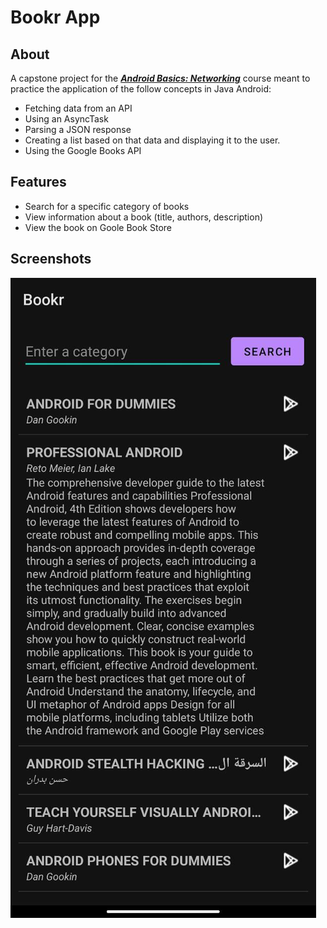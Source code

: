 # Bookr App
## About
A capstone project for the [***Android Basics: Networking***](https://classroom.udacity.com/courses/ud843) course meant to practice the application of the follow concepts in Java Android:
- Fetching data from an API
- Using an AsyncTask
- Parsing a JSON response
- Creating a list based on that data and displaying it to the user.
- Using the Google Books API


## Features
- Search for a specific category of books
- View information about a book (title, authors, description)
- View the book on Goole Book Store

## Screenshots
![Screenshot](./screenshots/1.jpg)
